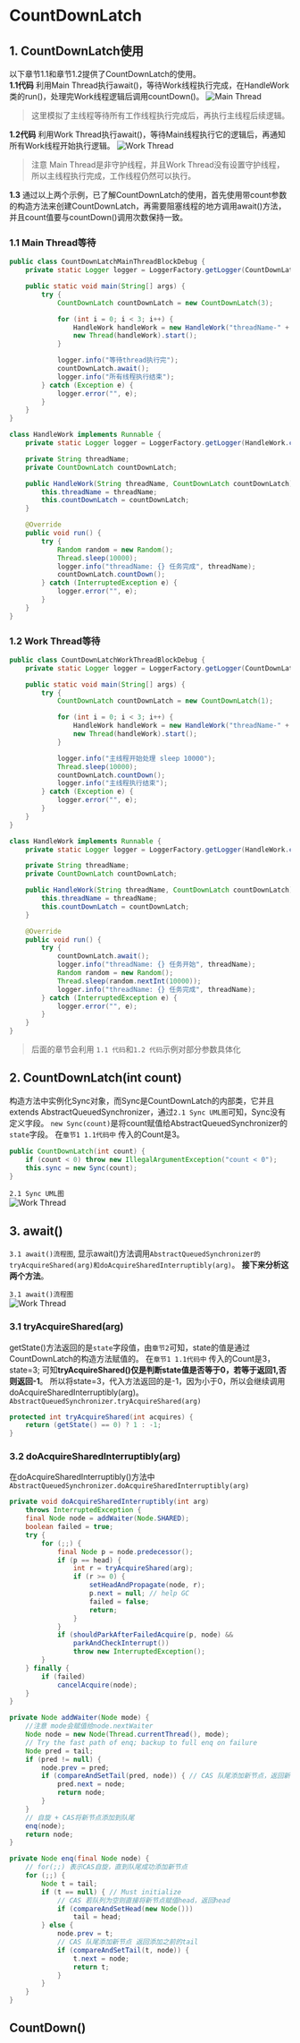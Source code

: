 
# CountDownLatch

## 1. CountDownLatch使用
以下章节1.1和章节1.2提供了CountDownLatch的使用。    
**1.1代码** 利用Main Thread执行await()，等待Work线程执行完成，在HandleWork类的run()，处理完Work线程逻辑后调用countDown()。
![Main Thread](images/JUC_CountDownLatch01.png)

> 这里模拟了主线程等待所有工作线程执行完成后，再执行主线程后续逻辑。

**1.2代码** 利用Work Thread执行await()，等待Main线程执行它的逻辑后，再通知所有Work线程开始执行逻辑。
![Work Thread](images/JUC_CountDownLatch02.png)

> 注意 Main Thread是非守护线程，并且Work Thread没有设置守护线程，所以主线程执行完成，工作线程仍然可以执行。

**1.3** 通过以上两个示例，已了解CountDownLatch的使用，首先使用带count参数的构造方法来创建CountDownLatch，再需要阻塞线程的地方调用await()方法， 并且count值要与countDown()调用次数保持一致。 

### 1.1 Main Thread等待
```java
public class CountDownLatchMainThreadBlockDebug {
    private static Logger logger = LoggerFactory.getLogger(CountDownLatchMainThreadBlockDebug.class);

    public static void main(String[] args) {
        try {
            CountDownLatch countDownLatch = new CountDownLatch(3);

            for (int i = 0; i < 3; i++) {
                HandleWork handleWork = new HandleWork("threadName-" + i, countDownLatch);
                new Thread(handleWork).start();
            }

            logger.info("等待thread执行完");
            countDownLatch.await();
            logger.info("所有线程执行结束");
        } catch (Exception e) {
            logger.error("", e);
        }
    }
}

class HandleWork implements Runnable {
    private static Logger logger = LoggerFactory.getLogger(HandleWork.class);

    private String threadName;
    private CountDownLatch countDownLatch;

    public HandleWork(String threadName, CountDownLatch countDownLatch) {
        this.threadName = threadName;
        this.countDownLatch = countDownLatch;
    }

    @Override
    public void run() {
        try {
            Random random = new Random();
            Thread.sleep(10000);
            logger.info("threadName: {} 任务完成", threadName);
            countDownLatch.countDown();
        } catch (InterruptedException e) {
            logger.error("", e);
        }
    }
}
```

### 1.2 Work Thread等待
```java
public class CountDownLatchWorkThreadBlockDebug {
    private static Logger logger = LoggerFactory.getLogger(CountDownLatchWorkThreadBlockDebug.class);

    public static void main(String[] args) {
        try {
            CountDownLatch countDownLatch = new CountDownLatch(1);

            for (int i = 0; i < 3; i++) {
                HandleWork handleWork = new HandleWork("threadName-" + i, countDownLatch);
                new Thread(handleWork).start();
            }

            logger.info("主线程开始处理 sleep 10000");
            Thread.sleep(10000);
            countDownLatch.countDown();
            logger.info("主线程执行结束");
        } catch (Exception e) {
            logger.error("", e);
        }
    }
}

class HandleWork implements Runnable {
    private static Logger logger = LoggerFactory.getLogger(HandleWork.class);

    private String threadName;
    private CountDownLatch countDownLatch;

    public HandleWork(String threadName, CountDownLatch countDownLatch) {
        this.threadName = threadName;
        this.countDownLatch = countDownLatch;
    }

    @Override
    public void run() {
        try {
            countDownLatch.await();
            logger.info("threadName: {} 任务开始", threadName);
            Random random = new Random();
            Thread.sleep(random.nextInt(10000));
            logger.info("threadName: {} 任务完成", threadName);
        } catch (InterruptedException e) {
            logger.error("", e);
        }
    }
}
```
> 后面的章节会利用 `1.1 代码`和`1.2 代码`示例对部分参数具体化   

## 2. CountDownLatch(int count)
构造方法中实例化Sync对象，而Sync是CountDownLatch的内部类，它并且extends AbstractQueuedSynchronizer，通过`2.1 Sync UML图`可知，Sync没有定义字段。 `new Sync(count)`是将count赋值给AbstractQueuedSynchronizer的`state`字段。 在`章节1 1.1代码中` 传入的Count是3。


```java
public CountDownLatch(int count) {
    if (count < 0) throw new IllegalArgumentException("count < 0");
    this.sync = new Sync(count);
}
```

`2.1 Sync UML图`      
![Work Thread](images/JUC_CountDownLatch03.png)


## 3. await()
`3.1 await()流程图`, 显示await()方法调用`AbstractQueuedSynchronizer的tryAcquireShared(arg)和doAcquireSharedInterruptibly(arg)`。 **接下来分析这两个方法**。

`3.1 await()流程图`     
![Work Thread](images/JUC_CountDownLatch04.png)

### 3.1 tryAcquireShared(arg)
getState()方法返回的是`state`字段值，由`章节2`可知，state的值是通过CountDownLatch的构造方法赋值的。 在`章节1 1.1代码中` 传入的Count是3，state=3; 可知**tryAcquireShared()仅是判断state值是否等于0，若等于返回1,否则返回-1**。 所以将state=3，代入方法返回的是-1，因为小于0，所以会继续调用doAcquireSharedInterruptibly(arg)。
`AbstractQueuedSynchronizer.tryAcquireShared(arg)`
```java
protected int tryAcquireShared(int acquires) {
    return (getState() == 0) ? 1 : -1;
}
```
### 3.2 doAcquireSharedInterruptibly(arg)
在doAcquireSharedInterruptibly()方法中
`AbstractQueuedSynchronizer.doAcquireSharedInterruptibly(arg)`
```java
private void doAcquireSharedInterruptibly(int arg)
    throws InterruptedException {
    final Node node = addWaiter(Node.SHARED);
    boolean failed = true;
    try {
        for (;;) {
            final Node p = node.predecessor();
            if (p == head) {
                int r = tryAcquireShared(arg);
                if (r >= 0) {
                    setHeadAndPropagate(node, r);
                    p.next = null; // help GC
                    failed = false;
                    return;
                }
            }
            if (shouldParkAfterFailedAcquire(p, node) &&
                parkAndCheckInterrupt())
                throw new InterruptedException();
        }
    } finally {
        if (failed)
            cancelAcquire(node);
    }
}

private Node addWaiter(Node mode) {
    //注意 mode会赋值给node.nextWaiter
    Node node = new Node(Thread.currentThread(), mode);
    // Try the fast path of enq; backup to full enq on failure
    Node pred = tail;
    if (pred != null) {
        node.prev = pred;
        if (compareAndSetTail(pred, node)) { // CAS 队尾添加新节点，返回新节点
            pred.next = node;
            return node;
        }
    }
    // 自旋 + CAS将新节点添加到队尾
    enq(node); 
    return node;
}

private Node enq(final Node node) {
    // for(;;) 表示CAS自旋，直到队尾成功添加新节点
    for (;;) {
        Node t = tail;
        if (t == null) { // Must initialize
            // CAS 若队列为空则直接将新节点赋值head，返回head
            if (compareAndSetHead(new Node()))
                tail = head;
        } else {
            node.prev = t;
            // CAS 队尾添加新节点 返回添加之前的tail
            if (compareAndSetTail(t, node)) {
                t.next = node;
                return t;
            }
        }
    }
}
```


## CountDown()


